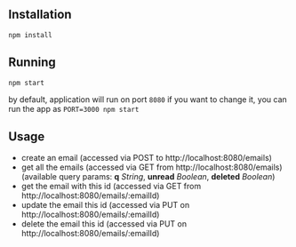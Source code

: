 ## Installation
```
npm install
```

## Running
```
npm start
```

by default, application will run on port `8080` if you want to change it, you can run the app as `PORT=3000 npm start`

## Usage

* create an email (accessed via POST to http://localhost:8080/emails)
* get all the emails (accessed via GET from http://localhost:8080/emails) (available query params: **q** _String_, **unread** _Boolean_, **deleted** _Boolean_)
* get the email with this id (accessed via GET from http://localhost:8080/emails/:emailId)
* update the email this id (accessed via PUT on http://localhost:8080/emails/:emailId)
* delete the email this id (accessed via PUT on http://localhost:8080/emails/:emailId)

